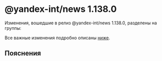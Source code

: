 # @yandex-int/news 1.138.0

<!-- ЧЕЛОВЕЧЕСКОЕ ВСТУПЛЕНИЕ -->

Изменения, вошедшие в релиз @yandex-int/news 1.138.0, разделены на группы:

Все важные изменения подробно описаны [ниже](#Пояснения).

## Пояснения

